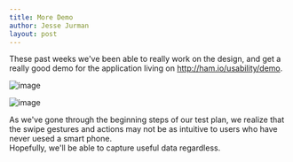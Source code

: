 ```yaml
---
title: More Demo
author: Jesse Jurman
layout: post
---
```


These past weeks we've been able to really work on the design, and get a really good demo for the application living on http://ham.io/usability/demo.  

![image](https://cloud.githubusercontent.com/assets/326557/7351853/df46fc70-ecd5-11e4-91b2-9006c49fc064.png)

![image](https://cloud.githubusercontent.com/assets/326557/7351897/158c40f6-ecd6-11e4-87b9-603f1e5d65ab.png)

As we've gone through the beginning steps of our test plan, we realize that the swipe gestures and actions may not be as intuitive to users who have never uesed a smart phone.  
Hopefully, we'll be able to capture useful data regardless.  
